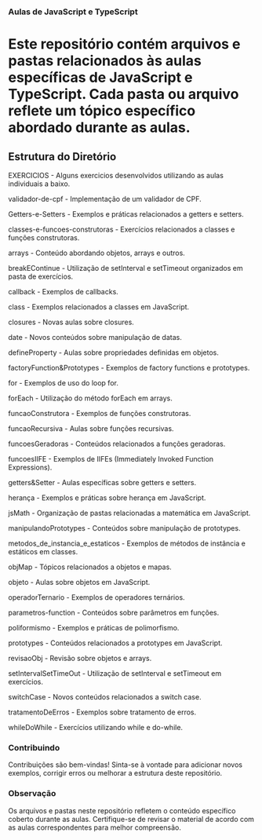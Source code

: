 ### Aulas de JavaScript e TypeScript

# Este repositório contém arquivos e pastas relacionados às aulas específicas de JavaScript e TypeScript. Cada pasta ou arquivo reflete um tópico específico abordado durante as aulas.

## Estrutura do Diretório

EXERCICIOS - Alguns exercicios desenvolvidos utilizando as aulas individuais a baixo.

validador-de-cpf - Implementação de um validador de CPF.

Getters-e-Setters - Exemplos e práticas relacionados a getters e setters.

classes-e-funcoes-construtoras - Exercícios relacionados a classes e funções construtoras.

arrays - Conteúdo abordando objetos, arrays e outros.

breakEContinue - Utilização de setInterval e setTimeout organizados em pasta de exercícios.

callback - Exemplos de callbacks.

class - Exemplos relacionados a classes em JavaScript.

closures - Novas aulas sobre closures.

date - Novos conteúdos sobre manipulação de datas.

defineProperty - Aulas sobre propriedades definidas em objetos.

factoryFunction&Prototypes - Exemplos de factory functions e prototypes.

for - Exemplos de uso do loop for.

forEach - Utilização do método forEach em arrays.

funcaoConstrutora - Exemplos de funções construtoras.

funcaoRecursiva - Aulas sobre funções recursivas.

funcoesGeradoras - Conteúdos relacionados a funções geradoras.

funcoesIIFE - Exemplos de IIFEs (Immediately Invoked Function Expressions).

getters&Setter - Aulas específicas sobre getters e setters.

herança - Exemplos e práticas sobre herança em JavaScript.

jsMath - Organização de pastas relacionadas a matemática em JavaScript.

manipulandoPrototypes - Conteúdos sobre manipulação de prototypes.

metodos_de_instancia_e_estaticos - Exemplos de métodos de instância e estáticos em classes.

objMap - Tópicos relacionados a objetos e mapas.

objeto - Aulas sobre objetos em JavaScript.

operadorTernario - Exemplos de operadores ternários.

parametros-function - Conteúdos sobre parâmetros em funções.

poliformismo - Exemplos e práticas de polimorfismo.

prototypes - Conteúdos relacionados a prototypes em JavaScript.

revisaoObj - Revisão sobre objetos e arrays.

setIntervalSetTimeOut - Utilização de setInterval e setTimeout em exercícios.

switchCase - Novos conteúdos relacionados a switch case.

tratamentoDeErros - Exemplos sobre tratamento de erros.

whileDoWhile - Exercícios utilizando while e do-while.


### Contribuindo
Contribuições são bem-vindas! Sinta-se à vontade para adicionar novos exemplos, corrigir erros ou melhorar a estrutura deste repositório.

### Observação
Os arquivos e pastas neste repositório refletem o conteúdo específico coberto durante as aulas. Certifique-se de revisar o material de acordo com as aulas correspondentes para melhor compreensão.
